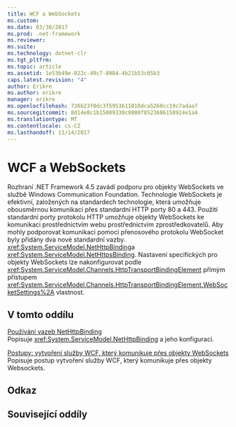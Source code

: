 ```yaml
---
title: WCF a WebSockets
ms.custom: 
ms.date: 03/30/2017
ms.prod: .net-framework
ms.reviewer: 
ms.suite: 
ms.technology: dotnet-clr
ms.tgt_pltfrm: 
ms.topic: article
ms.assetid: 1e53b49e-022c-49c7-8984-4b21b53c05b3
caps.latest.revision: "4"
author: Erikre
ms.author: erikre
manager: erikre
ms.openlocfilehash: 726b23f0dc3f5953611010dca5260cc19c7adaaf
ms.sourcegitcommit: 8d14e8c1b15009330c9880f8523686158924e1a4
ms.translationtype: MT
ms.contentlocale: cs-CZ
ms.lasthandoff: 11/14/2017
---
```

# <a name="wcf-and-websockets"></a>WCF a WebSockets
Rozhraní .NET Framework 4.5 zavádí podporu pro objekty WebSockets ve službě Windows Communication Foundation.  Technologie WebSockets je efektivní, založených na standardech technologie, která umožňuje obousměrnou komunikaci přes standardní HTTP porty 80 a 443. Použití standardní porty protokolu HTTP umožňuje objekty WebSockets ke komunikaci prostřednictvím webu prostřednictvím zprostředkovatelů.  Aby mohly podporovat komunikaci pomocí přenosového protokolu WebSocket byly přidány dva nové standardní vazby. <xref:System.ServiceModel.NetHttpBinding>a <xref:System.ServiceModel.NetHttpsBinding>. Nastavení specifických pro objekty WebSockets lze nakonfigurovat podle <xref:System.ServiceModel.Channels.HttpTransportBindingElement> přímým přístupem <xref:System.ServiceModel.Channels.HttpTransportBindingElement.WebSocketSettings%2A> vlastnost.
  
## <a name="in-this-section"></a>V tomto oddílu  
 [Používání vazeb NetHttpBinding](../../../../docs/framework/wcf/feature-details/using-the-nethttpbinding.md)  
 Popisuje <xref:System.ServiceModel.NetHttpBinding> a jeho konfiguraci.  
  
 [Postupy: vytvoření služby WCF, který komunikuje přes objekty WebSockets](../../../../docs/framework/wcf/feature-details/how-to-create-a-wcf-service-that-communicates-over-websockets.md)  
 Popisuje postup vytvoření služby WCF, který komunikuje přes objekty Websockets.  
  
## <a name="reference"></a>Odkaz  
  
## <a name="related-sections"></a>Související oddíly
